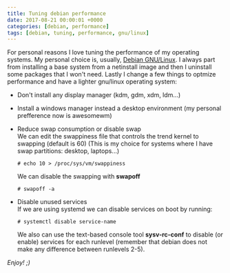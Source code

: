```yaml
---
title: Tuning debian performance
date: 2017-08-21 00:00:01 +0000
categories: [debian, performance]
tags: [debian, tuning, performance, gnu/linux]
---
```


For personal reasons I love tuning the performance of my operating systems.
My personal choice is, usually, [Debian GNU/Linux](https://www.debian.org/).
I always part from installing a base system from a netinstall image and then I uninstall some packages that I won't need.
Lastly I change a few things to optmize performance and have a lighter gnu/linux operating system:

- Don't install any display manager (kdm, gdm, xdm, ldm...)
- Install a windows manager instead a desktop environment (my personal prefference now is awesomewm)
- Reduce swap consumption or disable swap  
	We can edit the swappiness file that controls the trend kernel to swapping (default is 60)
	(This is my choice for systems where I have swap partitions: desktop, laptops...)

	```console
	# echo 10 > /proc/sys/vm/swappiness
	```

	We can disable the swapping with **swapoff**  
	
	```console
	# swapoff -a
	```

- Disable unused services  
	If we are using systemd we can disable services on boot by running:

	```console
	# systemctl disable service-name
	```

	We also can use the text-based console tool **sysv-rc-conf** to disable (or enable) services for each runlevel
	(remember that debian does not make any difference between runlevels 2-5).

_Enjoy! ;)_
